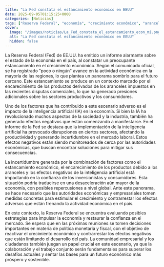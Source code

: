 ```yaml
---
title: "La Fed constata el estancamiento económico en EEUU"
date: 2025-09-05T01:15:25+0000
categories: [Noticias]
tags: ["Reserva Federal", "economía", "crecimiento económico", "aranceles", "inteligencia artificial", "mercado laboral", "política monetaria."]
cover:
  image: "/images/noticias/La_Fed_constata_el_estancamiento_econ_mi.png"
  alt: "La Fed constata el estancamiento económico en EEUU"
  hidden: false
---
```


La Reserva Federal (Fed) de EE.UU. ha emitido un informe alarmante sobre el estado de la economía en el país, al constatar un preocupante estancamiento en el crecimiento económico. Según el comunicado oficial, se ha registrado "poco o ningún" avance en la actividad económica en la mayoría de las regiones, lo que plantea un panorama sombrío para el futuro cercano. Este estancamiento se produce en un contexto marcado por el encarecimiento de los productos derivados de los aranceles impuestos en las recientes disputas comerciales, lo que ha generado presiones adicionales sobre los sectores productivos y los consumidores.

Uno de los factores que ha contribuido a este escenario adverso es el impacto de la inteligencia artificial (IA) en la economía. Si bien la IA ha revolucionado muchos aspectos de la sociedad y la industria, también ha generado efectos negativos que están comenzando a manifestarse. En el informe de la Fed se destaca que la implementación de la inteligencia artificial ha provocado disrupciones en ciertos sectores, afectando la productividad y generando incertidumbre en el mercado laboral. Estos efectos negativos están siendo monitoreados de cerca por las autoridades económicas, que buscan encontrar soluciones para mitigar sus consecuencias.

La incertidumbre generada por la combinación de factores como el estancamiento económico, el encarecimiento de los productos debido a los aranceles y los efectos negativos de la inteligencia artificial está impactando en la confianza de los inversionistas y consumidores. Esta situación podría traducirse en una desaceleración aún mayor de la economía, con posibles repercusiones a nivel global. Ante este panorama, se hace necesario que las autoridades económicas y empresariales tomen medidas concretas para estimular el crecimiento y contrarrestar los efectos adversos que están frenando la actividad económica en el país.

En este contexto, la Reserva Federal se encuentra evaluando posibles estrategias para impulsar la economía y restaurar la confianza en el mercado. Se espera que en las próximas reuniones se tomen decisiones importantes en materia de política monetaria y fiscal, con el objetivo de reactivar el crecimiento económico y contrarrestar los efectos negativos que están limitando el desarrollo del país. La comunidad empresarial y los ciudadanos también juegan un papel crucial en este escenario, ya que la colaboración y el trabajo conjunto serán fundamentales para superar los desafíos actuales y sentar las bases para un futuro económico más próspero y sostenible.
